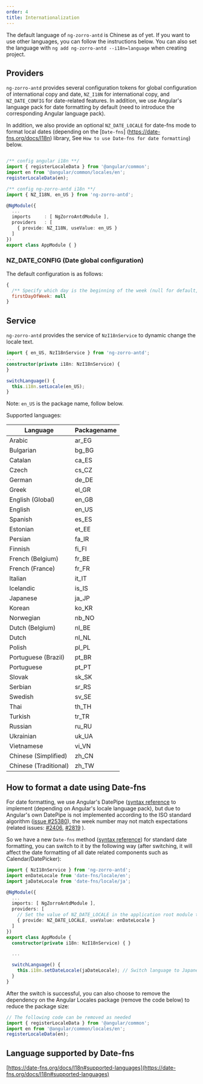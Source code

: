 ```yaml
---
order: 4
title: Internationalization
---
```


The default language of `ng-zorro-antd` is Chinese as of yet.
If you want to use other languages, you can follow the instructions below.
You can also set the language with `ng add ng-zorro-antd --i18n=language` when creating project.

## Providers

`ng-zorro-antd` provides several configuration tokens for global configuration of international copy and date, `NZ_I18N` for international copy, and `NZ_DATE_CONFIG` for date-related features. In addition, we use Angular's language pack for date formatting by default (need to introduce the corresponding Angular language pack).

In addition, we also provide an optional `NZ_DATE_LOCALE` for date-fns mode to format local dates (depending on the [`Date-fns`] (https://date-fns.org/docs/I18n) library, See `How to use Date-fns for date formatting`) below.

```typescript

/** config angular i18n **/	
import { registerLocaleData } from '@angular/common';
import en from '@angular/common/locales/en';
registerLocaleData(en);

/** config ng-zorro-antd i18n **/
import { NZ_I18N, en_US } from 'ng-zorro-antd';

@NgModule({
  ...
  imports     : [ NgZorroAntdModule ],
  providers   : [
    { provide: NZ_I18N, useValue: en_US }
  ]
})
export class AppModule { }

```

### NZ_DATE_CONFIG (Date global configuration)

The default configuration is as follows:
```js
{
  /** Specify which day is the beginning of the week (null for default, 0 for Sunday, 1 for Monday, and so on) */
  firstDayOfWeek: null
}
```

## Service

`ng-zorro-antd` provides the service of  `NzI18nService` to dynamic change the locale text.

```typescript
import { en_US, NzI18nService } from 'ng-zorro-antd';
...
constructor(private i18n: NzI18nService) {
}

switchLanguage() {
  this.i18n.setLocale(en_US);
}

```

Note: `en_US` is the package name, follow below.

Supported languages:

|Language|Packagename|
|---|---|
|Arabic|ar_EG|
|Bulgarian|bg_BG|
|Catalan|ca_ES|
|Czech|cs_CZ|
|German|de_DE|
|Greek|el_GR|
|English (Global)|en_GB|
|English|en_US|
|Spanish|es_ES|
|Estonian|et_EE|
|Persian|fa_IR|
|Finnish|fi_FI|
|French (Belgium)|fr_BE|
|French (France)|fr_FR|
|Italian|it_IT|
|Icelandic|is_IS|
|Japanese|ja_JP|
|Korean|ko_KR|
|Norwegian|nb_NO|
|Dutch (Belgium)|nl_BE|
|Dutch|nl_NL|
|Polish|pl_PL|
|Portuguese (Brazil)|pt_BR|
|Portuguese|pt_PT|
|Slovak|sk_SK|
|Serbian|sr_RS|
|Swedish|sv_SE|
|Thai|th_TH|
|Turkish|tr_TR|
|Russian|ru_RU|
|Ukrainian|uk_UA|
|Vietnamese|vi_VN|
|Chinese (Simplified)|zh_CN|
|Chinese (Traditional)|zh_TW|

## How to format a date using Date-fns

For date formatting, we use Angular's DatePipe ([syntax reference](https://angular.io/api/common/DatePipe) to implement (depending on Angular's locale language pack), but due to Angular's own DatePipe is not implemented according to the ISO standard algorithm ([issue #25380](https://github.com/angular/angular/issues/25380)), the week number may not match expectations (related issues: [#2406]( https://github.com/NG-ZORRO/ng-zorro-antd/issues/2406), [#2819](https://github.com/NG-ZORRO/ng-zorro-antd/issues/2819) ).

So we have a new `Date-fns` method ([syntax reference](https://date-fns.org/docs/format#description)) for standard date formatting, you can switch to it by the following way (after switching, it will affect the date formatting of all date related components such as Calendar/DatePicker):
```typescript
import { NzI18nService } from 'ng-zorro-antd';
import enDateLocale from 'date-fns/locale/en';
import jaDateLocale from 'date-fns/locale/ja';

@NgModule({
  ...
  imports: [ NgZorroAntdModule ],
  providers: [
    // Set the value of NZ_DATE_LOCALE in the application root module to activate Date-fns mode
    { provide: NZ_DATE_LOCALE, useValue: enDateLocale }
  ]
})
export class AppModule {
  constructor(private i18n: NzI18nService) { }

  ...

  switchLanguage() {
    this.i18n.setDateLocale(jaDateLocale); // Switch language to Japanese at runtime
  }
}
```

After the switch is successful, you can also choose to remove the dependency on the Angular Locales package (remove the code below) to reduce the package size:
```ts
// The following code can be removed as needed
import { registerLocaleData } from '@angular/common';
import en from '@angular/common/locales/en';
registerLocaleData(en);
```

## Language supported by Date-fns

[https://date-fns.org/docs/I18n#supported-languages](https://date-fns.org/docs/I18n#supported-languages)